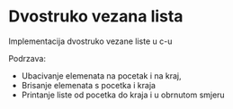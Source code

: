 # Dvostruko vezana lista

Implementacija dvostruko vezane liste u c-u

Podrzava:
* Ubacivanje elemenata na pocetak i na kraj,
* Brisanje elemenata s pocetka i kraja
* Printanje liste od pocetka do kraja i u obrnutom smjeru
